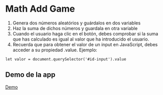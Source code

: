 # Math Add Game

1. Genera dos números aleatórios y guárdalos en dos variables
2. Haz la suma de dichos números y guardala en otra variable
3. Cuando el usuario haga clic en el botón, debes comprobar si la suma que has calculado es igual al valor que ha introducido el usuario.
4. Recuerda que para obtener el valor de un input en JavaScript, debes acceder a su propiedad .value. Ejemplo:

```let valor = document.querySelector('#id-input').value ```

## Demo de la app

[Demo](https://singulars2022.github.io/math-addition-app-project/)
